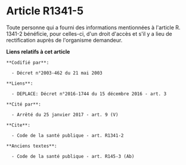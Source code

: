 # Article R1341-5

Toute personne qui a fourni des informations mentionnées à l'article R. 1341-2 bénéficie, pour celles-ci, d'un droit d'accès
et s'il y a lieu de rectification auprès de l'organisme demandeur.

**Liens relatifs à cet article**

	**Codifié par**:

	  - Décret n°2003-462 du 21 mai 2003

	**Liens**:

	  - DEPLACE: Décret n°2016-1744 du 15 décembre 2016 - art. 3

	**Cité par**:

	  - Arrêté du 25 janvier 2017 - art. 9 (V)

	**Cite**:

	  - Code de la santé publique - art. R1341-2

	**Anciens textes**:

	  - Code de la santé publique - art. R145-3 (Ab)
